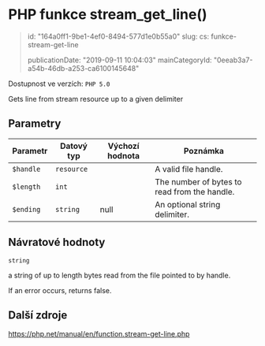 PHP funkce stream_get_line()
============================

> id: "164a0ff1-9be1-4ef0-8494-577d1e0b55a0"
> slug:
> 	cs: funkce-stream-get-line
> 
> publicationDate: "2019-09-11 10:04:03"
> mainCategoryId: "0eeab3a7-a54b-46db-a253-ca6100145648"

Dostupnost ve verzích: `PHP 5.0`

Gets line from stream resource up to a given delimiter


Parametry
--------------

| Parametr | Datový typ | Výchozí hodnota | Poznámka |
|-----|-----|-----|-----|
| `$handle` | `resource` |  | A valid file handle. |
| `$length` | `int` |  | The number of bytes to read from the handle. |
| `$ending` | `string` | null | An optional string delimiter. |


Návratové hodnoty
----------------

`string`

a string of up to length bytes read from the file
pointed to by handle.
</p>
<p>
If an error occurs, returns false.

Další zdroje
------------

https://php.net/manual/en/function.stream-get-line.php
